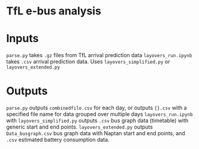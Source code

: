 # TfL e-bus analysis

# Inputs
`parse.py` takes `.gz` files from TfL arrival prediction data
`layovers_run.ipynb` takes `.csv` arrival prediction data. Uses `layovers_simplified.py` or `layovers_extended.py`

# Outputs
`parse.py` outputs `combinedfile.csv` for each day, or outputs `{}.csv` with a specified file name for data grouped over multiple days
`layovers_run.ipynb` with `layovers_simplified.py` outputs `.csv` bus graph data (timetable) with generic start and end points. `layovers_extended.py` outputs `Data_busgraph.csv` bus graph data with Naptan start and end points, and `.csv` estimated battery consumption data.
